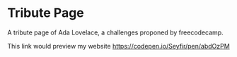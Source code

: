 # Tribute Page
A tribute page of Ada Lovelace, a challenges proponed by freecodecamp.

This link would preview my website
https://codepen.io/Seyfir/pen/abdOzPM
